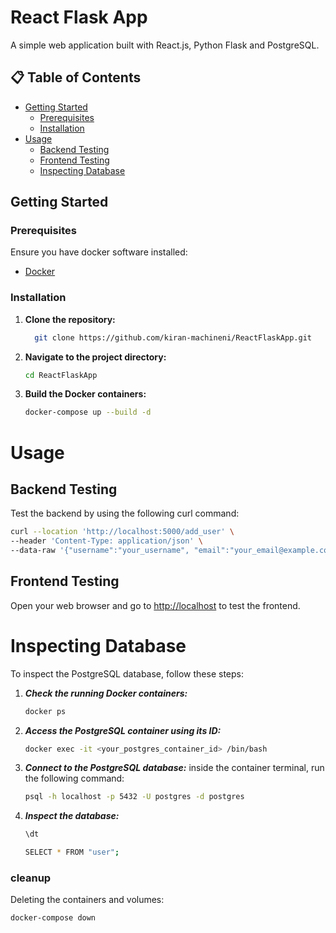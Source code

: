 # React Flask App

A simple web application built with React.js, Python Flask and PostgreSQL.

## 📋 Table of Contents

- [Getting Started](#getting-started)
  - [Prerequisites](#prerequisites)
  - [Installation](#installation)
- [Usage](#usage)
  - [Backend Testing](#backend-testing)
  - [Frontend Testing](#frontend-testing)
  - [Inspecting Database](#inspecting-database)

## Getting Started

### Prerequisites

Ensure you have docker software installed:

- [Docker](https://docs.docker.com/engine/install/)

### Installation

1. **Clone the repository:**
    ```bash
      git clone https://github.com/kiran-machineni/ReactFlaskApp.git
    ```
2. **Navigate to the project directory:**

    ```bash
    cd ReactFlaskApp
    ```

3. **Build the Docker containers:**

    ```bash
    docker-compose up --build -d
    ```
# Usage
## Backend Testing

Test the backend by using the following curl command:
```bash
curl --location 'http://localhost:5000/add_user' \
--header 'Content-Type: application/json' \
--data-raw '{"username":"your_username", "email":"your_email@example.com"}'
```

## Frontend Testing
Open your web browser and go to [http://localhost](http://localhost) to test the frontend.

# Inspecting Database
To inspect the PostgreSQL database, follow these steps:

1. ***Check the running Docker containers:***
   ```bash
   docker ps
    ```
2. ***Access the PostgreSQL container using its ID:***
    ```bash
    docker exec -it <your_postgres_container_id> /bin/bash
    ```
3. ***Connect to the PostgreSQL database:***
    inside the container terminal, run the following command:
    ```bash
    psql -h localhost -p 5432 -U postgres -d postgres
    ```
4. ***Inspect the database:***
    ```bash
    \dt
    ```
    ```bash
    SELECT * FROM "user";
    ```
### cleanup
Deleting the containers and volumes:
```bash
docker-compose down
```
